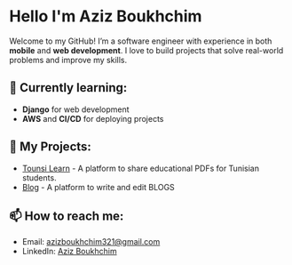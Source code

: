 # Hello I'm Aziz Boukhchim

Welcome to my GitHub! I’m a software engineer with experience in both **mobile** and **web development**. I love to build projects that solve real-world problems and improve my skills.

## 🌱 Currently learning:
- **Django** for web development
- **AWS** and **CI/CD** for deploying projects

## 🚀 My Projects:
- [Tounsi Learn](https://github.com/Aziz-boukhchim/tounsiLearn) - A platform to share educational PDFs for Tunisian students.
- [Blog](https://github.com/Aziz-boukhchim/fullstack) - A platform to write and edit BLOGS

## 📫 How to reach me:
- Email: azizboukhchim321@gmail.com
- LinkedIn: [Aziz Boukhchim](https://www.linkedin.com/in/aziz-boukhchim-662722288/)
